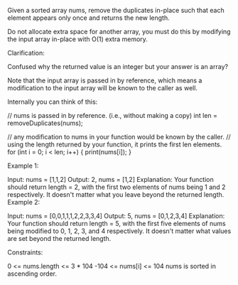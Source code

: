 Given a sorted array nums, remove the duplicates in-place such that each element appears only once and returns the new length.

Do not allocate extra space for another array, you must do this by modifying the input array in-place with O(1) extra memory.

Clarification:

Confused why the returned value is an integer but your answer is an array?

Note that the input array is passed in by reference, which means a modification to the input array will be known to the caller as well.

Internally you can think of this:

// nums is passed in by reference. (i.e., without making a copy) int len = removeDuplicates(nums);

// any modification to nums in your function would be known by the caller. // using the length returned by your function, it prints the first len elements. for (int i = 0; i < len; i++) { print(nums[i]); }

Example 1:

Input: nums = [1,1,2] Output: 2, nums = [1,2] Explanation: Your function should return length = 2, with the first two elements of nums being 1 and 2 respectively. It doesn't matter what you leave beyond the returned length. Example 2:

Input: nums = [0,0,1,1,1,2,2,3,3,4] Output: 5, nums = [0,1,2,3,4] Explanation: Your function should return length = 5, with the first five elements of nums being modified to 0, 1, 2, 3, and 4 respectively. It doesn't matter what values are set beyond the returned length.

Constraints:

0 <= nums.length <= 3 * 104 -104 <= nums[i] <= 104 nums is sorted in ascending order.